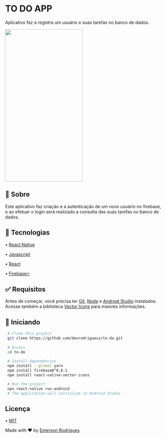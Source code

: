 # TO DO APP

Aplicativo faz a registra um usuário e suas tarefas no banco de dados.

<img src= "https://user-images.githubusercontent.com/110337546/190859364-8a212e8a-9938-4aea-b233-41bdb863762c.gif" width="250" height="490">

## 🎯 Sobre
Este aplicativo faz criação e a autenticação de um novo usuário no firebase, e ao efetuar o login será realizado a consulta das suas tarefas no banco de dados.  

## 🚀 Tecnologias
• [React Native](https://reactnative.dev)

• [Javascript](https://www.javascript.com)

• [React](https://pt-br.reactjs.org)

• [Firebase🔥](https://firebase.google.com/)

## ✅ Requisitos

Antes de começar, você precisa ter [Git](https://git-scm.com), [Node](https://nodejs.org/en/) e [Android Studio](https://developer.android.com/studio) instalados.
Acesse também a biblioteca [Vector Icons](https://github.com/oblador/react-native-vector-icons) para maiores informações.

## 🏁 Iniciando

```bash 
 # Clone this project
 git clone https://github.com/devrodriguesz/to-do.git
  
 # Access
 cd to-do
  
 # Install dependencies
 npm install --global yarn
 npm install firebase@^8.8.1
 npm install react-native-vector-icons

 # Run the project
 npx react-native run-android
 # The application will initialize in Android Studio
``` 

## Licença

• [MIT](https://choosealicense.com/licenses/mit/)

Made with ❤️ by [Emerson Rodrigues](https://github.com/devrodriguesz/)
